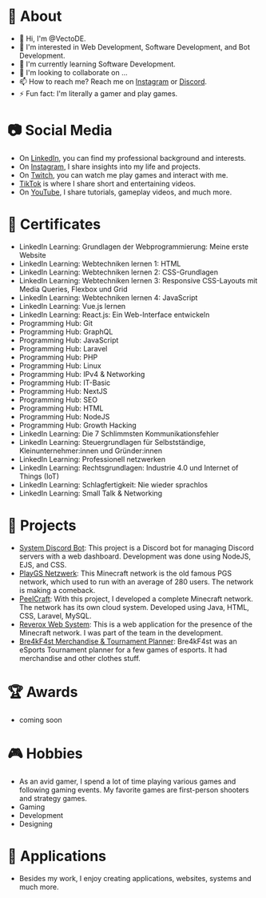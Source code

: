 # 👤 About
- 👋 Hi, I'm @VectoDE.
- 👀 I'm interested in Web Development, Software Development, and Bot Development.
- 🌱 I'm currently learning Software Development.
- 💞️ I'm looking to collaborate on ...
- 📫 How to reach me? Reach me on [Instagram](https://www.instagram.com/vecto_de/) or [Discord](https://discord.gg/DtHPAEHxZk).
- ⚡ Fun fact: I'm literally a gamer and play games.

# 📷 Social Media
- On [LinkedIn](https://www.linkedin.com/in/tim-hauke), you can find my professional background and interests.
- On [Instagram](https://www.instagram.com/vecto_de), I share insights into my life and projects.
- On [Twitch](https://twitch.tv/vectode), you can watch me play games and interact with me.
- [TikTok](https://www.tiktok.com/@vectode) is where I share short and entertaining videos.
- On [YouTube](https://youtube.com/@vectode), I share tutorials, gameplay videos, and much more.

# 📜 Certificates
- LinkedIn Learning: Grundlagen der Webprogrammierung: Meine erste Website
- LinkedIn Learning: Webtechniken lernen 1: HTML
- LinkedIn Learning: Webtechniken lernen 2: CSS-Grundlagen
- LinkedIn Learning: Webtechniken lernen 3: Responsive CSS-Layouts mit Media Queries, Flexbox und Grid
- LinkedIn Learning: Webtechniken lernen 4: JavaScript
- LinkedIn Learning: Vue.js lernen
- LinkedIn Learning: React.js: Ein Web-Interface entwickeln
- Programming Hub: Git
- Programming Hub: GraphQL
- Programming Hub: JavaScript
- Programming Hub: Laravel
- Programming Hub: PHP
- Programming Hub: Linux
- Programming Hub: IPv4 & Networking
- Programming Hub: IT-Basic
- Programming Hub: NextJS
- Programming Hub: SEO
- Programming Hub: HTML
- Programming Hub: NodeJS
- Programming Hub: Growth Hacking
- LinkedIn Learning: Die 7 Schlimmsten Kommunikationsfehler
- LinkedIn Learning: Steuergrundlagen für Selbstständige, Kleinunternehmer:innen und Gründer:innen
- LinkedIn Learning: Professionell netzwerken
- LinkedIn Learning: Rechtsgrundlagen: Industrie 4.0 und Internet of Things (IoT)
- LinkedIn Learning: Schlagfertigkeit: Nie wieder sprachlos
- LinkedIn Learning: Small Talk & Networking

# 💼 Projects
- [System Discord Bot](https://system-bot.net): This project is a Discord bot for managing Discord servers with a web dashboard. Development was done using NodeJS, EJS, and CSS.
- [PlayGS Netzwerk](https://www.playgs.de): This Minecraft network is the old famous PGS network, which used to run with an average of 280 users. The network is making a comeback.
- [PeelCraft](https://peelcraft.net): With this project, I developed a complete Minecraft network. The network has its own cloud system. Developed using Java, HTML, CSS, Laravel, MySQL.
- [Reverox Web System](https://reverox.net): This is a web application for the presence of the Minecraft network. I was part of the team in the development.
- [Bre4kF4st Merchandise & Tournament Planner](https://www.bre4kf4st.com): Bre4kF4st was an eSports Tournament planner for a few games of esports. It had merchandise and other clothes stuff.

# 🏆 Awards
- coming soon

# 🎮 Hobbies
- As an avid gamer, I spend a lot of time playing various games and following gaming events. My favorite games are first-person shooters and strategy games.
- Gaming
- Development
- Designing

# 📱 Applications
- Besides my work, I enjoy creating applications, websites, systems and much more.
